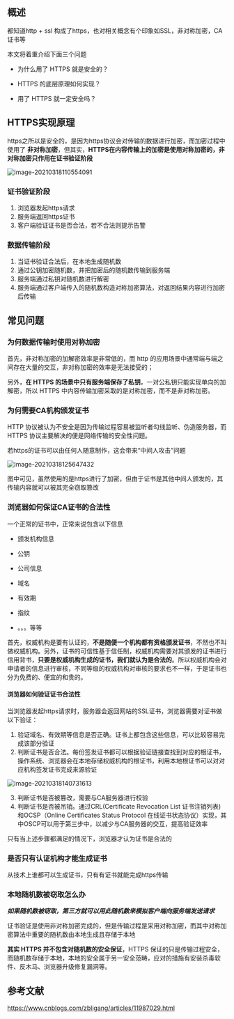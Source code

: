 ## 概述

都知道http + ssl 构成了https，也对相关概念有个印象如SSL，非对称加密，CA证书等

本文将着重介绍下面三个问题

- 为什么用了 HTTPS 就是安全的？

- HTTPS 的底层原理如何实现？

- 用了 HTTPS 就一定安全吗？



## HTTPS实现原理

https之所以是安全的，是因为https协议会对传输的数据进行加密，而加密过程中使用了 **非对称加密**，但其实，**HTTPS在内容传输上的加密是使用对称加密的，非对称加密只作用在证书验证阶段**



![image-20210318110554091](https://gitee.com/Vanni/pic-bed/raw/master/img/image-20210318110554091.png)



### 证书验证阶段

1. 浏览器发起https请求
2. 服务端返回https证书
3. 客户端验证证书是否合法，若不合法则提示告警



### 数据传输阶段

1. 当证书验证合法后，在本地生成随机数
2. 通过公钥加密随机数，并把加密后的随机数传输到服务端
3. 服务端通过私钥对随机数进行解密
4. 服务端通过客户端传入的随机数构造对称加密算法，对返回结果内容进行加密后传输





## 常见问题



### 为何数据传输时使用对称加密

首先，非对称加密的加解密效率是非常低的，而 http 的应用场景中通常端与端之间存在大量的交互，非对称加密的效率是无法接受的；



另外，**在 HTTPS 的场景中只有服务端保存了私钥**，一对公私钥只能实现单向的加解密，所以 HTTPS 中内容传输加密采取的是对称加密，而不是非对称加密。



### 为何需要CA机构颁发证书

HTTP 协议被认为不安全是因为传输过程容易被监听者勾线监听、伪造服务器，而 HTTPS 协议主要解决的便是网络传输的安全性问题。



若https的证书可以由任何人随意制作，这会带来“中间人攻击”问题



![image-20210318125647432](https://gitee.com/Vanni/pic-bed/raw/master/img/image-20210318125647432.png)



图中可见，虽然使用的是https进行了加密，但由于证书是其他中间人颁发的，其传输内容就可以被其完全窃取篡改



### 浏览器如何保证CA证书的合法性

一个正常的证书中，正常来说包含以下信息

- 颁发机构信息
- 公钥
- 公司信息
- 域名
- 有效期
- 指纹

- 。。。等等

首先，权威机构是要有认证的，**不是随便一个机构都有资格颁发证书**，不然也不叫做权威机构。另外，证书的可信性基于信任制，权威机构需要对其颁发的证书进行信用背书，**只要是权威机构生成的证书，我们就认为是合法的**。所以权威机构会对申请者的信息进行审核，不同等级的权威机构对审核的要求也不一样，于是证书也分为免费的、便宜的和贵的。



#### 浏览器如何验证证书合法性

当浏览器发起https请求时，服务器会返回网站的SSL证书，浏览器需要对证书做以下验证：

1. 验证域名、有效期等信息是否正确。证书上都包含这些信息，可以比较容易完成该部分验证
2. 判断证书是否合法。每份签发证书都可以根据验证链接查找到对应的根证书，操作系统、浏览器会在本地存储权威机构的根证书，利用本地根证书可以对对应机构签发证书完成来源验证

![image-20210318140731613](https://gitee.com/Vanni/pic-bed/raw/master/img/image-20210318140731613.png)

3. 判断证书是否被篡改，需要与CA服务器进行校验
4. 判断证书是否被吊销。通过CRL(Certificate Revocation List 证书注销列表)和OCSP（Online Certificates Status Protocol 在线证书状态协议）实现，其中OSCP可以用于第三步中，以减少与CA服务器的交互，提高验证效率



只有当上述步骤都满足的情况下，浏览器才认为证书是合法的



### 是否只有认证机构才能生成证书

从技术上谁都可以生成证书，只有有证书就能完成https传输



### 本地随机数被窃取怎么办

***如果随机数被窃取，第三方就可以用此随机数来模拟客户端向服务端发送请求***



证书验证是使用非对称加密完成的，但是传输过程是采用对称加密，而其中对称加密算法中重要的随机数由本地生成且存储于本地



**其实 HTTPS 并不包含对随机数的安全保证**，HTTPS 保证的只是传输过程安全，而随机数存储于本地，本地的安全属于另一安全范畴，应对的措施有安装杀毒软件、反木马、浏览器升级修复漏洞等。



## 参考文献

https://www.cnblogs.com/zbligang/articles/11987029.html



